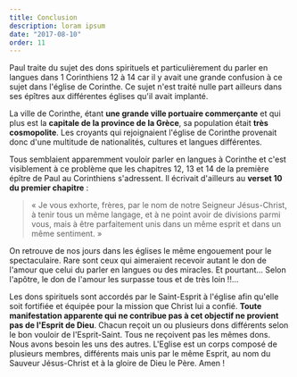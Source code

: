 ```yaml
---
title: Conclusion
description: loram ipsum
date: "2017-08-10"
order: 11
---
```


Paul traite du sujet des dons spirituels et particulièrement du parler en langues dans 1 Corinthiens 12 à 14 car il y avait une grande confusion à ce sujet dans l'église de Corinthe. Ce sujet n'est traité nulle part ailleurs dans ses épîtres aux différentes églises qu'il avait implanté.

La ville de Corinthe, étant **une grande ville portuaire commerçante** et qui plus est la **capitale de la province de la Grèce**, sa population était **très cosmopolite**. Les croyants qui rejoignaient l'église de Corinthe provenait donc d'une multitude de nationalités, cultures et langues différentes.

Tous semblaient apparemment vouloir parler en langues à Corinthe et c'est visiblement à ce problème que les chapitres 12, 13 et 14 de la première épître de Paul au Corinthiens s'adressent. Il écrivait d'ailleurs au **verset 10 du premier chapitre** :

> « Je vous exhorte, frères, par le nom de notre Seigneur Jésus-Christ, à tenir tous un même langage, et à ne point avoir de divisions parmi vous, mais à être parfaitement unis dans un même esprit et dans un même sentiment. »

On retrouve de nos jours dans les églises le même engouement pour le spectaculaire. Rare sont ceux qui aimeraient recevoir autant le don de l'amour que celui du parler en langues ou des miracles. Et pourtant... Selon l'apôtre, le don de l'amour les surpasse tous et de très loin !!... 

Les dons spirituels sont accordés par le Saint-Esprit à l'église afin qu'elle soit fortifiée et équipée pour la mission que Christ lui a confié. **Toute manifestation apparente qui ne contribue pas à cet objectif ne provient pas de l'Esprit de Dieu**. Chacun reçoit un ou plusieurs dons différents selon le bon vouloir de l'Esprit-Saint. Tous ne reçoivent pas les mêmes dons. Nous avons besoin les uns des autres. L'Eglise est un corps composé de plusieurs membres, différents mais unis par le même Esprit, au nom du Sauveur Jésus-Christ et à la gloire de Dieu le Père. Amen !